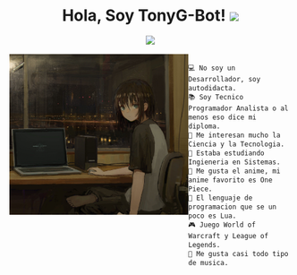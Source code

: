 <h1 align="center">
Hola, Soy TonyG-Bot!
  <img src="https://media.giphy.com/media/hvRJCLFzcasrR4ia7z/giphy.gif" width="30"></h1>

<p align="center">
  <a href="https://github.com/DenverCoder1/readme-typing-svg"><img src="https://readme-typing-svg.herokuapp.com?lines=Computer+Science+Student;Full+Stack+Web+Developer;Freelancer;DS%20|%20AI%20|%20ML%20Enthusiastic;Always%20learning%20new%20things&center=true&width=380&height=45"></a>
</p>

<img align="left" src="https://github.com/I-am-vishalmaurya/I-am-vishalmaurya/blob/main/cropped_image.png" width="320" />

```

💻 No soy un Desarrollador, soy autodidacta.
📚 Soy Tecnico Programador Analista o al menos eso dice mi diploma.
📝 Me interesan mucho la Ciencia y la Tecnologia.
🔭 Estaba estudiando Ingieneria en Sistemas.
🍥 Me gusta el anime, mi anime favorito es One Piece.
🌟 El lenguaje de programacion que se un poco es Lua.
🎮 Juego World of Warcraft y League of Legends.
🎵 Me gusta casi todo tipo de musica.




```
